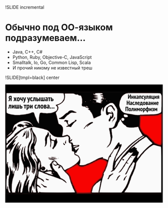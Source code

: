 !SLIDE incremental

# Обычно под ОО-языком подразумеваем...

 * Java, C++, C#
 * Python, Ruby, Objective-C, JavaScript
 * Smalltalk, Io, Go, Common Lisp, Scala
 * И прочий никому не известный треш

!SLIDE[tmpl=black] center
<div><img src="three-rules.png" /></div>